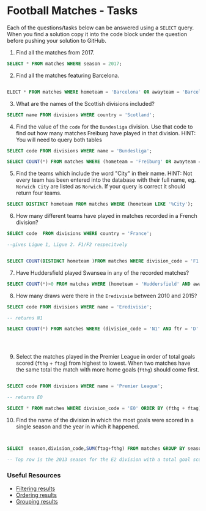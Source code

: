# Football Matches - Tasks

Each of the questions/tasks below can be answered using a `SELECT` query. When you find a solution copy it into the code block under the question before pushing your solution to GitHub.

1) Find all the matches from 2017.

```sql
SELECT * FROM matches WHERE season = 2017;


```

2) Find all the matches featuring Barcelona.

```sql

ELECT * FROM matches WHERE hometeam = 'Barcelona' OR awayteam = 'Barcelona';


```

3) What are the names of the Scottish divisions included?

```sql
SELECT name FROM divisions WHERE country = 'Scotland';


```

4) Find the value of the `code` for the `Bundesliga` division. Use that code to find out how many matches Freiburg have played in that division. HINT: You will need to query both tables

```sql
SELECT code FROM divisions WHERE name = 'Bundesliga';

SELECT COUNT(*) FROM matches WHERE (hometeam = 'Freiburg' OR awayteam = 'Freiburg') AND division_code = 'D1';


```

5)  Find the teams which include the word "City" in their name. HINT: Not every team has been entered into the database with their full name, eg. `Norwich City` are listed as `Norwich`. If your query is correct it should return four teams.

```sql
SELECT DISTINCT hometeam FROM matches WHERE (hometeam LIKE '%City');


```

6) How many different teams have played in matches recorded in a French division?

```sql
SELECT code  FROM divisions WHERE country = 'France';

--gives Ligue 1, Ligue 2. F1/F2 respecitvely 


SELECT COUNT(DISTINCT hometeam )FROM matches WHERE division_code = 'F1' OR division_code = 'F2';


```

7) Have Huddersfield played Swansea in any of the recorded matches?

```sql
SELECT COUNT(*)>0 FROM matches WHERE (hometeam = 'Huddersfield' AND awayteam='Swansea') OR (awayteam = 'Huddersfield' AND hometeam='Swansea');


```

8) How many draws were there in the `Eredivisie` between 2010 and 2015?

```sql
SELECT code FROM divisions WHERE name = 'Eredivisie'; 

-- returns N1

SELECT COUNT(*) FROM matches WHERE (division_code = 'N1' AND ftr = 'D' AND season < 2016 AND season > 2009);





```

9) Select the matches played in the Premier League in order of total goals scored (`fthg` + `ftag`) from highest to lowest. When two matches have the same total the match with more home goals (`fthg`) should come first. 

```sql

SELECT code FROM divisions WHERE name = 'Premier League'; 

-- returns E0

SELECT * FROM matches WHERE division_code = 'E0' ORDER BY (fthg + ftag) DESC , fthg DESC  ;

```

10) Find the name of the division in which the most goals were scored in a single season and the year in which it happened.

```sql


SELECT  season,division_code,SUM(ftag+fthg) FROM matches GROUP BY season, division_code ORDER BY sum(ftag+fthg) DESC LIMIT 1;

-- Top row is the 2013 season for the E2 division with a total goal score of 1592

```

### Useful Resources

- [Filtering results](https://www.w3schools.com/sql/sql_where.asp)
- [Ordering results](https://www.w3schools.com/sql/sql_orderby.asp)
- [Grouping results](https://www.w3schools.com/sql/sql_groupby.asp)